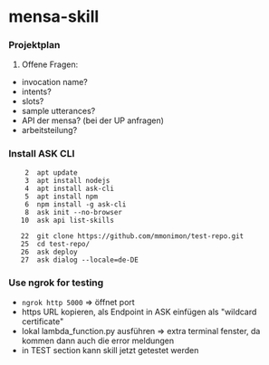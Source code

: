 # mensa-skill
### Projektplan

1. Offene Fragen:
- invocation name?
- intents?
- slots?
- sample utterances?
- API der mensa? (bei der UP anfragen)
- arbeitsteilung?

### Install ASK CLI
```
    2  apt update
    3  apt install nodejs
    4  apt install ask-cli
    5  apt install npm
    6  npm install -g ask-cli
    8  ask init --no-browser
   10  ask api list-skills
   
   22  git clone https://github.com/mmonimon/test-repo.git
   25  cd test-repo/
   26  ask deploy
   27  ask dialog --locale=de-DE
```
### Use ngrok for testing
* `ngrok http 5000` => öffnet port
* https URL kopieren, als Endpoint in ASK einfügen als "wildcard certificate"
* lokal lambda_function.py ausführen => extra terminal fenster, da kommen dann auch die error meldungen
* in TEST section kann skill jetzt getestet werden
